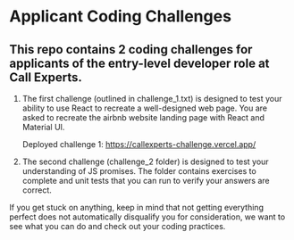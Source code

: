 # Applicant Coding Challenges

## This repo contains 2 coding challenges for applicants of the entry-level developer role at Call Experts.

1. The first challenge (outlined in challenge_1.txt) is designed to test your ability to use React to recreate a well-designed web page. You are asked to recreate the airbnb website landing page with React and Material UI.

   Deployed challenge 1: https://callexperts-challenge.vercel.app/

2. The second challenge (challenge_2 folder) is designed to test your understanding of JS promises. The folder contains exercises to complete and unit tests that you can run to verify your answers are correct.

If you get stuck on anything, keep in mind that not getting everything perfect does not automatically disqualify you for consideration, we want to see what you can do and check out your coding practices.
